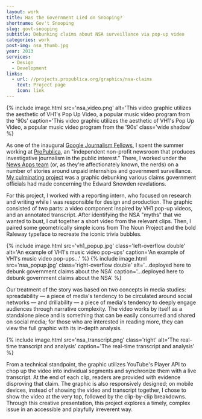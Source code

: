 ```yaml
---
layout: work
title: Has the Government Lied on Snooping?
shortname: Gov't Snooping
slug: govt-snooping
subtitle: Debunking claims about NSA surveillance via pop-up video
categories: work
post-img: nsa_thumb.jpg
year: 2013
services:
  - Design
  - Development
links:
  - url: //projects.propublica.org/graphics/nsa-claims
    text: Project page
    icon: link
---
```


{% include image.html src='nsa_video.png' alt='This video graphic utilizes the aesthetic of VH1\'s Pop Up Video, a popular music video program from the \'90s' caption='This video graphic utilizes the aesthetic of VH1\'s Pop Up Video, a popular music video program from the \'90s' class='wide shadow' %}

As one of the inaugural [Google Journalism Fellows](//www.google.com/get/journalismfellowship), I spent the summer working at [ProPublica](//propublica.org), an "independent non-profit newsroom that produces investigative journalism in the public interest." There, I worked under the [News Apps team](//www.propublica.org/nerds) (or, as they're affectionately known, the nerds) on a number of stories around unpaid internships and government surveillance. [My culminating project](//projects.propublica.org/graphics/nsa-claims) was a graphic debunking various claims government officials had made concerning the Edward Snowden revelations.

For this project, I worked with a reporting intern, who focused on research and writing while I was responsible for design and production. The graphic consisted of two parts: a video component inspired by VH1 pop-up videos, and an annotated transcript. After identifying the NSA "myths" that we wanted to bust, I cut together a short video from the relevant clips. Then, I paired some geometrically simple icons from The Noun Project and the bold Raleway typeface to recreate the iconic trivia bubbles.

{% include image.html src='vh1_popup.jpg' class='left-overflow double' alt='An example of VH1\'s music video pop-ups' caption='An example of VH1\'s music video pop-ups...' %}
{% include image.html src='nsa_popup.jpg' class='right-overflow double' alt='...deployed here to debunk government claims about the NSA' caption='...deployed here to debunk government claims about the NSA' %}

Our treatment of the story was based on two concepts in media studies: spreadability — a piece of media's tendency to be circulated around social networks — and drillability — a piece of media's tendency to deeply engage audiences through narrative complexity. The video works by itself as a standalone piece and is something that can be easily consumed and shared on social media; for those who are interested in reading more, they can view the full graphic with its in-depth analysis.

{% include image.html src='nsa_transcript.png' class='right' alt='The real-time transcript and analysis' caption='The real-time transcript and analysis' %}

From a technical standpoint, the graphic utilizes YouTube's Player API to chop up the video into individual segments and synchronize them with a live transcript. At the end of each clip, readers are provided with evidence disproving that claim. The graphic is also responsively designed; on mobile devices, instead of showing the video and transcript together, I chose to show the video at the very top, followed by the clip-by-clip breakdowns. Through this creative presentation, this project explores a timely, complex issue in an accessible and playfully irreverent way.